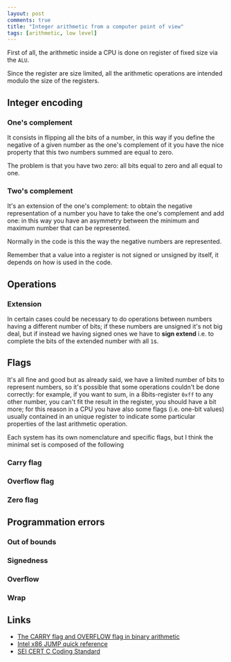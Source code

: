 ```yaml
---
layout: post
comments: true
title: "Integer arithmetic from a computer point of view"
tags: [arithmetic, low level]
---
```


First of all, the arithmetic inside a CPU is done on register of fixed
size via the ``ALU``.

Since the register are size limited, all the arithmetic operations are intended
modulo the size of the registers.

## Integer encoding

### One's complement

It consists in flipping all the bits of a number, in this way
if you define the negative of a given number as the one's complement
of it you have the nice property that this two numbers summed are equal
to zero.

The problem is that you have two zero: all bits equal to zero and all
equal to one.

### Two's complement

It's an extension of the one's complement: to obtain the negative representation
of a number you have to take the one's complement and add one: in this way you have
an asymmetry between the minimum and maximum number that can be represented.

Normally in the code is this the way the negative numbers are represented.

Remember that a value into a register is not signed or unsigned by itself,
it depends on how is used in the code.

## Operations

### Extension

In certain cases could be necessary to do operations between numbers having a different
number of bits; if these numbers are unsigned it's not big deal, but if instead we having
signed ones we have to **sign extend** i.e. to complete the bits of the extended number
with all ``1``s.

## Flags

It's all fine and good but as already said, we have a limited number of bits
to represent numbers, so it's possible that some operations couldn't be done
correctly: for example, if you want to sum, in a 8bits-register ``0xff`` to
any other number, you can't fit the result in the register, you should have
a bit more; for this reason in a CPU you have also some flags (i.e. one-bit
values) usually contained in an unique register to indicate some particular
properties of the last arithmetic operation.

Each system has its own nomenclature and specific flags, but I think the minimal
set is composed of the following

### Carry flag

### Overflow flag

### Zero flag

## Programmation errors

### Out of bounds

### Signedness

### Overflow

### Wrap

## Links

 - [The CARRY flag and OVERFLOW flag in binary arithmetic](http://teaching.idallen.com/dat2343/10f/notes/040_overflow.txt)
 - [Intel x86 JUMP quick reference](http://unixwiz.net/techtips/x86-jumps.html)
 - [SEI CERT C Coding Standard](https://wiki.sei.cmu.edu/confluence/display/c/SEI+CERT+C+Coding+Standard)
